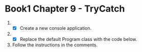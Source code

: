 # Book1 Chapter 9 - TryCatch
1. - [x] Create a new console application.
1. - [x] Replace the default Program class with the code below.
1. Follow the instructions in the comments.